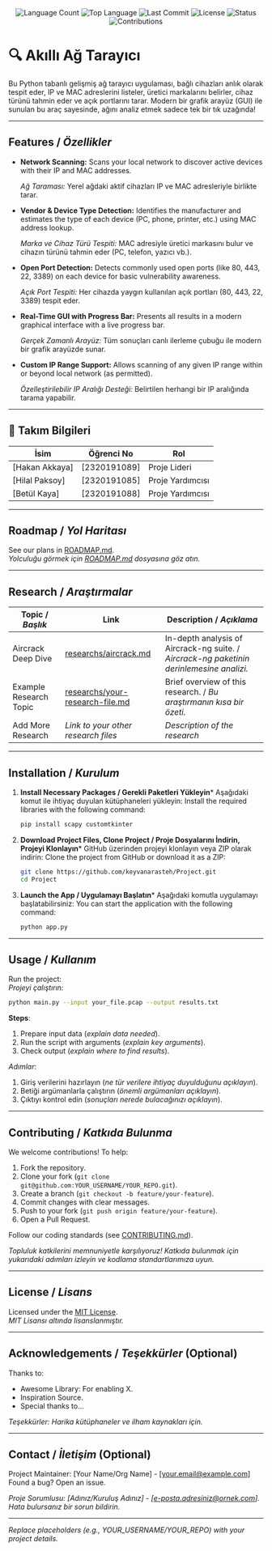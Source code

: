 <div align="center">
  <img src="https://img.shields.io/github/languages/count/keyvanarasteh/Project?style=flat-square&color=blueviolet" alt="Language Count">
  <img src="https://img.shields.io/github/languages/top/keyvanarasteh/Project?style=flat-square&color=1e90ff" alt="Top Language">
  <img src="https://img.shields.io/github/last-commit/keyvanarasteh/Project?style=flat-square&color=ff69b4" alt="Last Commit">
  <img src="https://img.shields.io/github/license/keyvanarasteh/Project?style=flat-square&color=yellow" alt="License">
  <img src="https://img.shields.io/badge/Status-Active-green?style=flat-square" alt="Status">
  <img src="https://img.shields.io/badge/Contributions-Welcome-brightgreen?style=flat-square" alt="Contributions">
</div>

# 🔍 Akıllı Ağ Tarayıcı 
  
Bu Python tabanlı gelişmiş ağ tarayıcı uygulaması, bağlı cihazları anlık olarak tespit eder, IP ve MAC adreslerini listeler, üretici markalarını belirler, cihaz türünü tahmin eder ve açık portlarını tarar. Modern bir grafik arayüz (GUI) ile sunulan bu araç sayesinde, ağını analiz etmek sadece tek bir tık uzağında!

---

## Features / *Özellikler*

- **Network Scanning:** Scans your local network to discover active devices with their IP and MAC addresses.

  *Ağ Taraması:* Yerel ağdaki aktif cihazları IP ve MAC adresleriyle birlikte tarar.

- **Vendor & Device Type Detection:** Identifies the manufacturer and estimates the type of each device (PC, phone, printer, etc.) using MAC address lookup.

  *Marka ve Cihaz Türü Tespiti:* MAC adresiyle üretici markasını bulur ve cihazın türünü tahmin eder (PC, telefon, yazıcı vb.).

- **Open Port Detection:** Detects commonly used open ports (like 80, 443, 22, 3389) on each device for basic vulnerability awareness.

  *Açık Port Tespiti:* Her cihazda yaygın kullanılan açık portları (80, 443, 22, 3389) tespit eder.

- **Real-Time GUI with Progress Bar:** Presents all results in a modern graphical interface with a live progress bar.

  *Gerçek Zamanlı Arayüz:* Tüm sonuçları canlı ilerleme çubuğu ile modern bir grafik arayüzde sunar.

- **Custom IP Range Support:** Allows scanning of any given IP range within or beyond local network (as permitted).

  *Özelleştirilebilir IP Aralığı Desteği:* Belirtilen herhangi bir IP aralığında tarama yapabilir.



---

## 👥 Takım Bilgileri

| İsim            | Öğrenci No   | Rol              |
| --------------- | ------------ | ---------------- |
| [Hakan Akkaya]  | [2320191089] | Proje Lideri |
| [Hilal Paksoy]  | [2320191085] | Proje Yardımcısı |
| [Betül Kaya]    | [2320191088] | Proje Yardımcısı |

---

## Roadmap / *Yol Haritası*

See our plans in [ROADMAP.md](ROADMAP.md).  
*Yolculuğu görmek için [ROADMAP.md](ROADMAP.md) dosyasına göz atın.*

---

## Research / *Araştırmalar*

| Topic / *Başlık*        | Link                                    | Description / *Açıklama*                        |
|-------------------------|-----------------------------------------|------------------------------------------------|
| Aircrack Deep Dive      | [researchs/aircrack.md](researchs/aircrack.md) | In-depth analysis of Aircrack-ng suite. / *Aircrack-ng paketinin derinlemesine analizi.* |
| Example Research Topic  | [researchs/your-research-file.md](researchs/your-research-file.md) | Brief overview of this research. / *Bu araştırmanın kısa bir özeti.* |
| Add More Research       | *Link to your other research files*     | *Description of the research*                  |

---

## Installation / *Kurulum*


1. **Install Necessary Packages / Gerekli Paketleri Yükleyin***
    Aşağıdaki komut ile ihtiyaç duyulan kütüphaneleri yükleyin:
    Install the required libraries with the following command:
   ```bash
   pip install scapy customtkinter


3. **Download Project Files, Clone Project / Proje Dosyalarını İndirin, Projeyi Klonlayın***
    GitHub üzerinden projeyi klonlayın veya ZIP olarak indirin:
    Clone the project from GitHub or download it as a ZIP:
   ```bash
   git clone https://github.com/keyvanarasteh/Project.git
   cd Project
   ```

5. **Launch the App / Uygulamayı Başlatın***
   Aşağıdaki komutla uygulamayı başlatabilirsiniz:
   You can start the application with the following command: 
   ```bash
   python app.py
   ```

---

## Usage / *Kullanım*

Run the project:  
*Projeyi çalıştırın:*

```bash
python main.py --input your_file.pcap --output results.txt
```

**Steps**:  
1. Prepare input data (*explain data needed*).  
2. Run the script with arguments (*explain key arguments*).  
3. Check output (*explain where to find results*).  

*Adımlar*:  
1. Giriş verilerini hazırlayın (*ne tür verilere ihtiyaç duyulduğunu açıklayın*).  
2. Betiği argümanlarla çalıştırın (*önemli argümanları açıklayın*).  
3. Çıktıyı kontrol edin (*sonuçları nerede bulacağınızı açıklayın*).

---

## Contributing / *Katkıda Bulunma*

We welcome contributions! To help:  
1. Fork the repository.  
2. Clone your fork (`git clone git@github.com:YOUR_USERNAME/YOUR_REPO.git`).  
3. Create a branch (`git checkout -b feature/your-feature`).  
4. Commit changes with clear messages.  
5. Push to your fork (`git push origin feature/your-feature`).  
6. Open a Pull Request.  

Follow our coding standards (see [CONTRIBUTING.md](CONTRIBUTING.md)).  

*Topluluk katkilerini memnuniyetle karşılıyoruz! Katkıda bulunmak için yukarıdaki adımları izleyin ve kodlama standartlarımıza uyun.*

---

## License / *Lisans*

Licensed under the [MIT License](LICENSE.md).  
*MIT Lisansı altında lisanslanmıştır.*

---

## Acknowledgements / *Teşekkürler* (Optional)

Thanks to:  
- Awesome Library: For enabling X.  
- Inspiration Source.  
- Special thanks to...  

*Teşekkürler: Harika kütüphaneler ve ilham kaynakları için.*

---

## Contact / *İletişim* (Optional)

Project Maintainer: [Your Name/Org Name] - [your.email@example.com]  
Found a bug? Open an issue.  

*Proje Sorumlusu: [Adınız/Kuruluş Adınız] - [e-posta.adresiniz@ornek.com]. Hata bulursanız bir sorun bildirin.*

---

*Replace placeholders (e.g., YOUR_USERNAME/YOUR_REPO) with your project details.*
